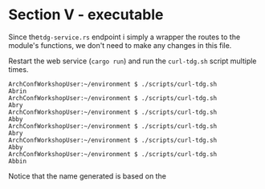 # Section V - executable

Since the`tdg-service.rs` endpoint i simply a wrapper the routes to the module's functions, we don't need to make any changes in this file.

Restart the web service \(`cargo run`\) and run the `curl-tdg.sh` script multiple times.

```text
ArchConfWorkshopUser:~/environment $ ./scripts/curl-tdg.sh 
Abrin
ArchConfWorkshopUser:~/environment $ ./scripts/curl-tdg.sh 
Abry
ArchConfWorkshopUser:~/environment $ ./scripts/curl-tdg.sh 
Abby
ArchConfWorkshopUser:~/environment $ ./scripts/curl-tdg.sh 
Abry
ArchConfWorkshopUser:~/environment $ ./scripts/curl-tdg.sh 
Abby
ArchConfWorkshopUser:~/environment $ ./scripts/curl-tdg.sh 
Abbin
```

Notice that the name generated is based on the 

